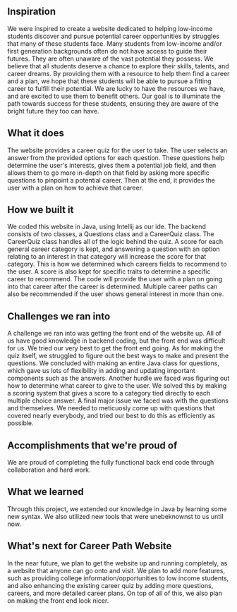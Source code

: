 ## Inspiration
We were inspired to create a website dedicated to helping low-income students discover and pursue potential career opportunities by struggles that many of these students face. Many students from low-income and/or first generation backgrounds often do not have access to guide their futures. They are often unaware of the vast potential they possess. We believe that all students deserve a chance to explore their skills, talents, and career dreams. By providing them with a resource to help them find a career and a plan, we hope that these students will be able to pursue a fitting career to fulfill their potential. We are lucky to have the resources we have, and are excited to use them to benefit others. Our goal is to illuminate the path towards success for these students, ensuring they are aware of the bright future they too can have. 

## What it does
The website provides a career quiz for the user to take. The user selects an answer from the provided options for each question. These questions help determine the user's interests, gives them a potential job field, and then allows them to go more in-depth on that field by asking more specific questions to pinpoint a potential career. Then at the end, it provides the user with a plan on how to achieve that career. 

## How we built it
We coded this website in Java, using Intellij as our ide. The backend consists of two classes, a Questions class and a CareerQuiz class. The CareerQuiz class handles all of the logic behind the quiz. A score for each general career category is kept, and answering a question with an option relating to an interest in that category will increase the score for that category. This is how we determined which careers fields to recommend to the user. A score is also kept for specific traits to determine a specific career to recommend. The code will provide the user with a plan on going into that career after the career is determined. Multiple career paths can also be recommended if the user shows general interest in more than one.

## Challenges we ran into
A challenge we ran into was getting the front end of the website up. All of us have good knowledge in backend coding, but the front end was difficult for us. We tried our very best to get the front end going. As for making the quiz itself, we struggled to figure out the best ways to make and present the questions. We concluded with making an entire Java class for questions, which gave us lots of flexibility in adding and updating important components such as the answers. Another hurdle we faced was figuring out how to determine what career to give to the user. We solved this by making a scoring system that gives a score to a category tied directly to each multiple choice answer. A final major issue we faced was with the questions and themselves. We needed to meticuosly come up with questions that covered nearly everybody, and tried our best to do this as efficiently as possible. 

## Accomplishments that we're proud of
We are proud of completing the fully functional back end code through collaboration and hard work. 

## What we learned
Through this project, we extended our knowledge in Java by learning some new syntax. We also utilized new tools that were unebeknownst to us until now. 

## What's next for Career Path Website
In the near future, we plan to get the website up and running completely, as a website that anyone can go onto and visit. We plan to add more features, such as providing college information/opportunities to low income students, and also enhancing the existing career quiz by adding more questions, careers, and more detailed career plans. On top of all of this, we also plan on making the front end look nicer.
